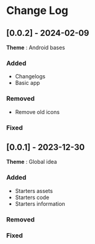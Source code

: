 # Change Log

## [0.0.2] - 2024-02-09

**Theme** : Android bases

### Added
- Changelogs
- Basic app

### Removed
- Remove old icons

### Fixed

## [0.0.1] - 2023-12-30

**Theme** : Global idea

### Added
- Starters assets
- Starters code
- Starters information

### Removed

### Fixed